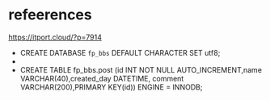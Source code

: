# refeerences
https://itport.cloud/?p=7914

- CREATE DATABASE `fp_bbs` DEFAULT CHARACTER SET utf8;
- 
- CREATE TABLE fp_bbs.post (id INT NOT NULL AUTO_INCREMENT,name VARCHAR(40),created_day DATETIME, comment VARCHAR(200),PRIMARY KEY(id)) ENGINE = INNODB;
